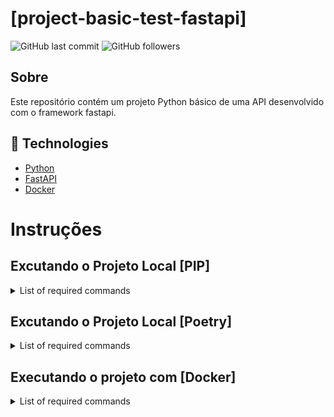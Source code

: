 # [project-basic-test-fastapi]

![GitHub last commit](https://img.shields.io/github/last-commit/FernandoCelmer/project-basic-test-fastapi)
![GitHub followers](https://img.shields.io/github/followers/FernandoCelmer?label=Fernando%20Celmer&style=social)

## Sobre
Este repositório contém um projeto Python básico de uma API desenvolvido com o framework fastapi.

## 🚀 Technologies

- [Python](https://www.python.org/) 
- [FastAPI](https://fastapi.tiangolo.com/)
- [Docker](https://docs.docker.com/)

# Instruções
## Excutando o Projeto Local [PIP]

<details>
  <summary>List of required commands</summary>

<br>

 - Crie um novo ambiente virtual Python
```bash
virtualenv -p python3.9 venv
```
 - Ative o ambiente virtual
```bash
source venv/bin/activate
```
 - Instale os requerimentos com o PIP
```bash
pip install -r requirements.txt
```
 - Execute a aplicação
```
uvicorn app.main:app --host 0.0.0.0 --reload
```
</details>

## Excutando o Projeto Local [Poetry]

<details>
  <summary>List of required commands</summary>

<br>

 - Instalando Poetry
 ```
 curl -sSL https://raw.githubusercontent.com/python-poetry/poetry/master/get-poetry.py | python -
 ```

  - Ative o ambiente virtual
```bash
poetry shell
```
 - Instale os requerimentos
```bash
poetry install
```
</details>

## Executando o projeto com [Docker]

<details>
  <summary>List of required commands</summary>
 
 <br>

 - Construindo a imagem Docker

```bash
sudo docker build --tag fastapi/dev --file docker/Dockerfile .
```

 - Iniciando o contêiner Docker

```bash
sudo docker run --name my_fastapi -d -p 80:80 fastapi/dev
```
 </details>
